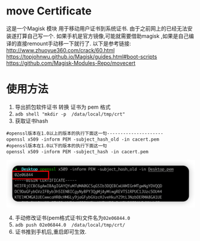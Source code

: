 # move Certificate
这是一个Magisk 模块 用于移动用户证书到系统证书.
由于之前网上的已经无法安装遂打算自己写一个.
如果手机是官方镜像,可能就需要借助magisk ,如果是自己编译的直接remount手动移一下就行了.
以下是参考链接:
http://www.zhuoyue360.com/crack/60.html
https://topjohnwu.github.io/Magisk/guides.html#boot-scripts
https://github.com/Magisk-Modules-Repo/movecert

# 使用方法
1. 导出抓包软件证书 转换 证书为 pem 格式
2. `adb shell "mkdir -p  /data/local/tmp/crt"`
3. 获取证书hash 

```shell
#openssl版本在1.0以上的版本的执行下面这一句---------------------
openssl x509 -inform PEM -subject_hash_old -in cacert.pem
#openssl版本在1.0以下的版本的执行下面这一句
openssl x509 -inform PEM -subject_hash -in cacert.pem
```

![image-20221109212126575](README.assets/image-20221109212126575.png)

4. 手动修改证书(pem格式证书)文件名为`02e06844.0` 
5. `adb push 02e06844.0  /data/local/tmp/crt/`
6. 证书推到手机后,重启即可生效.
